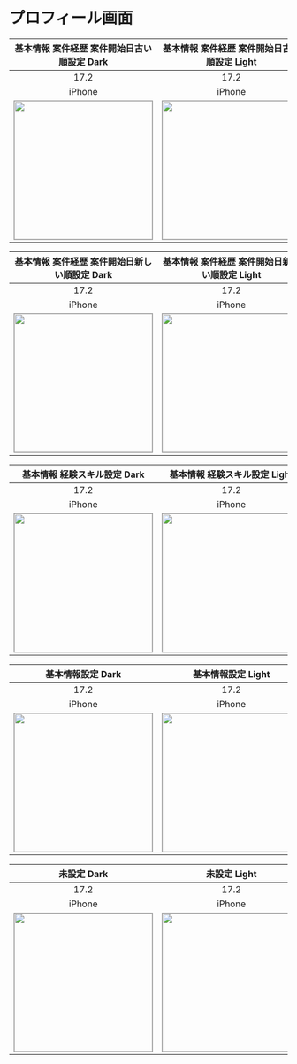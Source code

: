 # プロフィール画面

|基本情報 案件経歴 案件開始日古い順設定 Dark|基本情報 案件経歴 案件開始日古い順設定 Light|
|:---:|:---:|
|17.2|17.2|
|iPhone|iPhone|
|<img src='../ReferenceImages_64/プロフィール画面/testProfileListViewController_基本情報_案件経歴_案件開始日古い順設定_Dark_iPhone_17_2_393x852@3x.png' width='250' style='border: 1px solid #999' />|<img src='../ReferenceImages_64/プロフィール画面/testProfileListViewController_基本情報_案件経歴_案件開始日古い順設定_Light_iPhone_17_2_393x852@3x.png' width='250' style='border: 1px solid #999' />|

|基本情報 案件経歴 案件開始日新しい順設定 Dark|基本情報 案件経歴 案件開始日新しい順設定 Light|
|:---:|:---:|
|17.2|17.2|
|iPhone|iPhone|
|<img src='../ReferenceImages_64/プロフィール画面/testProfileListViewController_基本情報_案件経歴_案件開始日新しい順設定_Dark_iPhone_17_2_393x852@3x.png' width='250' style='border: 1px solid #999' />|<img src='../ReferenceImages_64/プロフィール画面/testProfileListViewController_基本情報_案件経歴_案件開始日新しい順設定_Light_iPhone_17_2_393x852@3x.png' width='250' style='border: 1px solid #999' />|

|基本情報 経験スキル設定 Dark|基本情報 経験スキル設定 Light|
|:---:|:---:|
|17.2|17.2|
|iPhone|iPhone|
|<img src='../ReferenceImages_64/プロフィール画面/testProfileListViewController_基本情報_経験スキル設定_Dark_iPhone_17_2_393x852@3x.png' width='250' style='border: 1px solid #999' />|<img src='../ReferenceImages_64/プロフィール画面/testProfileListViewController_基本情報_経験スキル設定_Light_iPhone_17_2_393x852@3x.png' width='250' style='border: 1px solid #999' />|

|基本情報設定 Dark|基本情報設定 Light|
|:---:|:---:|
|17.2|17.2|
|iPhone|iPhone|
|<img src='../ReferenceImages_64/プロフィール画面/testProfileListViewController_基本情報設定_Dark_iPhone_17_2_393x852@3x.png' width='250' style='border: 1px solid #999' />|<img src='../ReferenceImages_64/プロフィール画面/testProfileListViewController_基本情報設定_Light_iPhone_17_2_393x852@3x.png' width='250' style='border: 1px solid #999' />|

|未設定 Dark|未設定 Light|
|:---:|:---:|
|17.2|17.2|
|iPhone|iPhone|
|<img src='../ReferenceImages_64/プロフィール画面/testProfileListViewController_未設定_Dark_iPhone_17_2_393x852@3x.png' width='250' style='border: 1px solid #999' />|<img src='../ReferenceImages_64/プロフィール画面/testProfileListViewController_未設定_Light_iPhone_17_2_393x852@3x.png' width='250' style='border: 1px solid #999' />|

